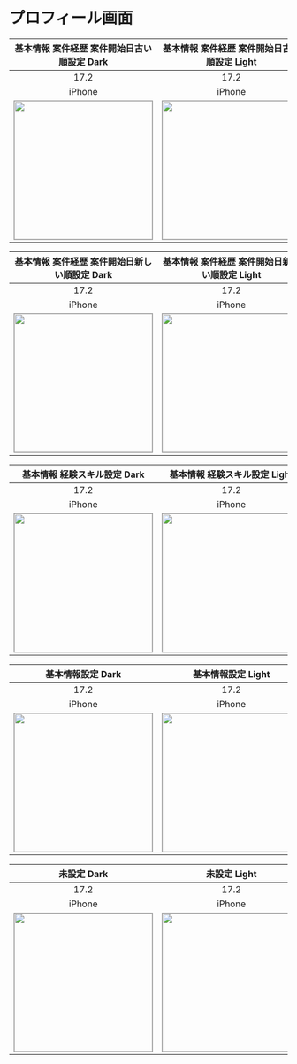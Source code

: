 # プロフィール画面

|基本情報 案件経歴 案件開始日古い順設定 Dark|基本情報 案件経歴 案件開始日古い順設定 Light|
|:---:|:---:|
|17.2|17.2|
|iPhone|iPhone|
|<img src='../ReferenceImages_64/プロフィール画面/testProfileListViewController_基本情報_案件経歴_案件開始日古い順設定_Dark_iPhone_17_2_393x852@3x.png' width='250' style='border: 1px solid #999' />|<img src='../ReferenceImages_64/プロフィール画面/testProfileListViewController_基本情報_案件経歴_案件開始日古い順設定_Light_iPhone_17_2_393x852@3x.png' width='250' style='border: 1px solid #999' />|

|基本情報 案件経歴 案件開始日新しい順設定 Dark|基本情報 案件経歴 案件開始日新しい順設定 Light|
|:---:|:---:|
|17.2|17.2|
|iPhone|iPhone|
|<img src='../ReferenceImages_64/プロフィール画面/testProfileListViewController_基本情報_案件経歴_案件開始日新しい順設定_Dark_iPhone_17_2_393x852@3x.png' width='250' style='border: 1px solid #999' />|<img src='../ReferenceImages_64/プロフィール画面/testProfileListViewController_基本情報_案件経歴_案件開始日新しい順設定_Light_iPhone_17_2_393x852@3x.png' width='250' style='border: 1px solid #999' />|

|基本情報 経験スキル設定 Dark|基本情報 経験スキル設定 Light|
|:---:|:---:|
|17.2|17.2|
|iPhone|iPhone|
|<img src='../ReferenceImages_64/プロフィール画面/testProfileListViewController_基本情報_経験スキル設定_Dark_iPhone_17_2_393x852@3x.png' width='250' style='border: 1px solid #999' />|<img src='../ReferenceImages_64/プロフィール画面/testProfileListViewController_基本情報_経験スキル設定_Light_iPhone_17_2_393x852@3x.png' width='250' style='border: 1px solid #999' />|

|基本情報設定 Dark|基本情報設定 Light|
|:---:|:---:|
|17.2|17.2|
|iPhone|iPhone|
|<img src='../ReferenceImages_64/プロフィール画面/testProfileListViewController_基本情報設定_Dark_iPhone_17_2_393x852@3x.png' width='250' style='border: 1px solid #999' />|<img src='../ReferenceImages_64/プロフィール画面/testProfileListViewController_基本情報設定_Light_iPhone_17_2_393x852@3x.png' width='250' style='border: 1px solid #999' />|

|未設定 Dark|未設定 Light|
|:---:|:---:|
|17.2|17.2|
|iPhone|iPhone|
|<img src='../ReferenceImages_64/プロフィール画面/testProfileListViewController_未設定_Dark_iPhone_17_2_393x852@3x.png' width='250' style='border: 1px solid #999' />|<img src='../ReferenceImages_64/プロフィール画面/testProfileListViewController_未設定_Light_iPhone_17_2_393x852@3x.png' width='250' style='border: 1px solid #999' />|

